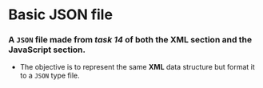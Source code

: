 # Basic JSON file
### A `JSON` file made from *task 14* of both the XML section and the JavaScript section. 
- The objective is to represent the same **XML** data structure but format it to a `JSON` type file.
